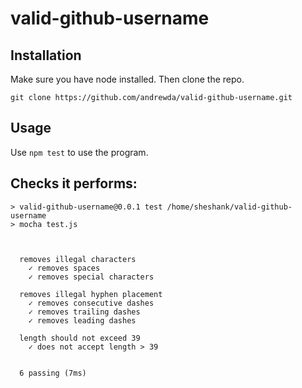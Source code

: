 # valid-github-username

## Installation
Make sure you have node installed. Then clone the repo.

    git clone https://github.com/andrewda/valid-github-username.git
    
## Usage
Use `npm test` to use the program.
    
## Checks it performs:

    > valid-github-username@0.0.1 test /home/sheshank/valid-github-username
    > mocha test.js



      removes illegal characters
        ✓ removes spaces
        ✓ removes special characters

      removes illegal hyphen placement
        ✓ removes consecutive dashes
        ✓ removes trailing dashes
        ✓ removes leading dashes

      length should not exceed 39
        ✓ does not accept length > 39


      6 passing (7ms)

